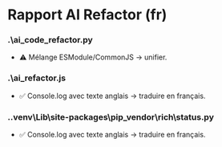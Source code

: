 # Rapport AI Refactor (fr)

### .\ai_code_refactor.py
- ⚠️ Mélange ESModule/CommonJS → unifier.

### .\ai_refactor.js
- ✅ Console.log avec texte anglais → traduire en français.

### .\.venv\Lib\site-packages\pip\_vendor\rich\status.py
- ✅ Console.log avec texte anglais → traduire en français.
